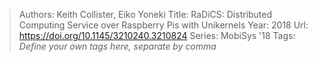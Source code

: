 > Authors: Keith Collister, Eiko Yoneki
> Title: RaDiCS: Distributed Computing Service over Raspberry Pis with Unikernels
> Year: 2018
> Url: https://doi.org/10.1145/3210240.3210824
> Series: MobiSys '18
> Tags: *Define your own tags here, separate by comma*